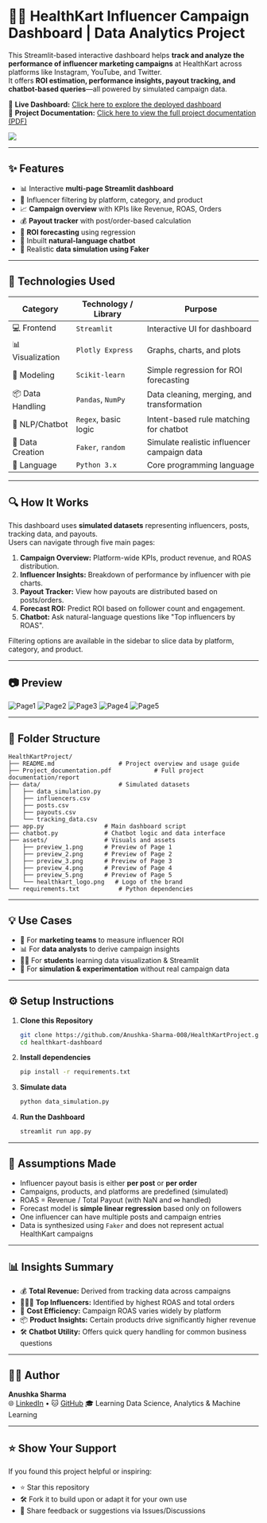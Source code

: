 # 🏋️‍♀️ HealthKart Influencer Campaign Dashboard | Data Analytics Project

This Streamlit-based interactive dashboard helps **track and analyze the performance of influencer marketing campaigns** at HealthKart across platforms like Instagram, YouTube, and Twitter.  
It offers **ROI estimation, performance insights, payout tracking, and chatbot-based queries**—all powered by simulated campaign data.

🔗 **Live Dashboard:** [Click here to explore the deployed dashboard](https://healthkartproject.streamlit.app/)  
📄 **Project Documentation:** [Click here to view the full project documentation (PDF)](./Project_documentation.pdf)

<img src="assets/preview_1.png">

---

## ✨ Features

- 📊 Interactive **multi-page Streamlit dashboard**
- 👥 Influencer filtering by platform, category, and product
- 📈 **Campaign overview** with KPIs like Revenue, ROAS, Orders
- 💰 **Payout tracker** with post/order-based calculation
- 🔮 **ROI forecasting** using regression
- 🤖 Inbuilt **natural-language chatbot**
- 🧪 Realistic **data simulation using Faker**

---

## 🧰 Technologies Used

| Category          | Technology / Library      | Purpose                                      |
|------------------|---------------------------|----------------------------------------------|
| 💻 Frontend       | `Streamlit`               | Interactive UI for dashboard                 |
| 📊 Visualization  | `Plotly Express`          | Graphs, charts, and plots                    |
| 🧮 Modeling       | `Scikit-learn`            | Simple regression for ROI forecasting        |
| 📦 Data Handling  | `Pandas`, `NumPy`         | Data cleaning, merging, and transformation   |
| 🤖 NLP/Chatbot    | `Regex`, basic logic      | Intent-based rule matching for chatbot       |
| 🧪 Data Creation  | `Faker`, `random`         | Simulate realistic influencer campaign data  |
| 🐍 Language       | `Python 3.x`              | Core programming language                    |

---

## 🔍 How It Works

This dashboard uses **simulated datasets** representing influencers, posts, tracking data, and payouts.  
Users can navigate through five main pages:

1. **Campaign Overview:** Platform-wide KPIs, product revenue, and ROAS distribution.
2. **Influencer Insights:** Breakdown of performance by influencer with pie charts.
3. **Payout Tracker:** View how payouts are distributed based on posts/orders.
4. **Forecast ROI:** Predict ROI based on follower count and engagement.
5. **Chatbot:** Ask natural-language questions like "Top influencers by ROAS".

Filtering options are available in the sidebar to slice data by platform, category, and product.

---

## 📷 Preview

![Page1](assets/preview_1.png)
![Page2](assets/preview_2.png)
![Page3](assets/preview_3.png)
![Page4](assets/preview_4.png)
![Page5](assets/preview_5.png)

---

## 📁 Folder Structure
```
HealthKartProject/
├── README.md                  # Project overview and usage guide
├── Project_documentation.pdf            # Full project documentation/report
├── data/                      # Simulated datasets
│   ├── data_simulation.py
│   ├── influencers.csv
│   ├── posts.csv
│   ├── payouts.csv
│   └── tracking_data.csv
├── app.py                 # Main dashboard script
├── chatbot.py             # Chatbot logic and data interface
├── assets/                # Visuals and assets
│   ├── preview_1.png      # Preview of Page 1   
│   ├── preview_2.png      # Preview of Page 2   
│   ├── preview_3.png      # Preview of Page 3   
│   ├── preview_4.png      # Preview of Page 4   
│   ├── preview_5.png      # Preview of Page 5   
│   └── healthkart_logo.png   # Logo of the brand
└── requirements.txt           # Python dependencies
```

---

## 💡 Use Cases

- 💼 For **marketing teams** to measure influencer ROI
- 📊 For **data analysts** to derive campaign insights
- 🧑‍💻 For **students** learning data visualization & Streamlit
- 🧪 For **simulation & experimentation** without real campaign data

---

## ⚙️ Setup Instructions

1. **Clone this Repository**
   ```bash
   git clone https://github.com/Anushka-Sharma-008/HealthKartProject.git
   cd healthkart-dashboard
   ```
2. **Install dependencies**
   ```bash
   pip install -r requirements.txt
   ```
3. **Simulate data**
   ```bash
   python data_simulation.py
   ```
4. **Run the Dashboard**
   ```bash
   streamlit run app.py
   ```

---

## 🧾 Assumptions Made

- Influencer payout basis is either **per post** or **per order**
- Campaigns, products, and platforms are predefined (simulated)
- ROAS = Revenue / Total Payout (with NaN and ∞ handled)
- Forecast model is **simple linear regression** based only on followers
- One influencer can have multiple posts and campaign entries
- Data is synthesized using `Faker` and does not represent actual HealthKart campaigns

---

## 📊 Insights Summary

- 💰 **Total Revenue:** Derived from tracking data across campaigns
- 🧑‍🤝‍🧑 **Top Influencers:** Identified by highest ROAS and total orders
- 💸 **Cost Efficiency:** Campaign ROAS varies widely by platform
- 📦 **Product Insights:** Certain products drive significantly higher revenue
- 🛠️ **Chatbot Utility:** Offers quick query handling for common business questions

---

## 🙋‍♀️ Author

**Anushka Sharma**  
🌐 [LinkedIn](https://www.linkedin.com/in/anushkasharma008/) • 🐱 [GitHub](https://github.com/Anushka-Sharma-008) 
🎓 Learning Data Science, Analytics & Machine Learning

---

## ⭐ Show Your Support

If you found this project helpful or inspiring:

- ⭐ Star this repository  
- 🛠️ Fork it to build upon or adapt it for your own use  
- 💬 Share feedback or suggestions via Issues/Discussions
